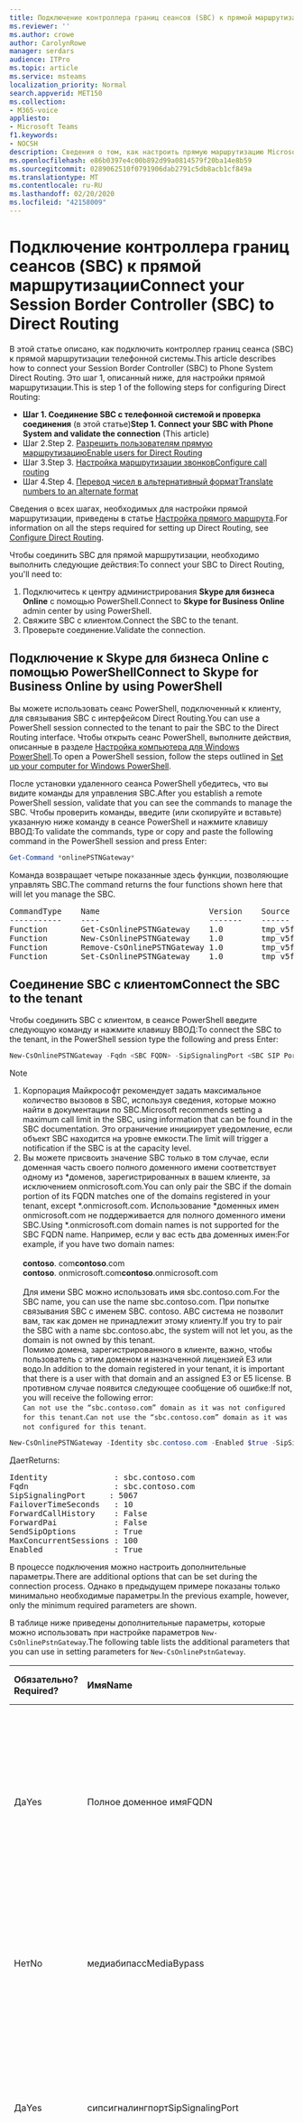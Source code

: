 ```yaml
---
title: Подключение контроллера границ сеансов (SBC) к прямой маршрутизации
ms.reviewer: ''
ms.author: crowe
author: CarolynRowe
manager: serdars
audience: ITPro
ms.topic: article
ms.service: msteams
localization_priority: Normal
search.appverid: MET150
ms.collection:
- M365-voice
appliesto:
- Microsoft Teams
f1.keywords:
- NOCSH
description: Сведения о том, как настроить прямую маршрутизацию Microsoft Phone System.
ms.openlocfilehash: e86b0397e4c00b892d99a0814579f20ba14e8b59
ms.sourcegitcommit: 0289062510f0791906dab2791c5db8acb1cf849a
ms.translationtype: MT
ms.contentlocale: ru-RU
ms.lasthandoff: 02/20/2020
ms.locfileid: "42158009"
---
```

# <a name="connect-your-session-border-controller-sbc-to-direct-routing"></a><span data-ttu-id="7135c-103">Подключение контроллера границ сеансов (SBC) к прямой маршрутизации</span><span class="sxs-lookup"><span data-stu-id="7135c-103">Connect your Session Border Controller (SBC) to Direct Routing</span></span> 

<span data-ttu-id="7135c-104">В этой статье описано, как подключить контроллер границ сеанса (SBC) к прямой маршрутизации телефонной системы.</span><span class="sxs-lookup"><span data-stu-id="7135c-104">This article describes how to connect your Session Border Controller (SBC) to Phone System Direct Routing.</span></span>  <span data-ttu-id="7135c-105">Это шаг 1, описанный ниже, для настройки прямой маршрутизации.</span><span class="sxs-lookup"><span data-stu-id="7135c-105">This is step 1 of the following steps for configuring Direct Routing:</span></span>

- <span data-ttu-id="7135c-106">**Шаг 1. Соединение SBC с телефонной системой и проверка соединения** (в этой статье)</span><span class="sxs-lookup"><span data-stu-id="7135c-106">**Step 1. Connect your SBC with Phone System and validate the connection** (This article)</span></span>
- <span data-ttu-id="7135c-107">Шаг 2.</span><span class="sxs-lookup"><span data-stu-id="7135c-107">Step 2.</span></span> [<span data-ttu-id="7135c-108">Разрешить пользователям прямую маршрутизацию</span><span class="sxs-lookup"><span data-stu-id="7135c-108">Enable users for Direct Routing</span></span>](direct-routing-enable-users.md)
- <span data-ttu-id="7135c-109">Шаг 3.</span><span class="sxs-lookup"><span data-stu-id="7135c-109">Step 3.</span></span> [<span data-ttu-id="7135c-110">Настройка маршрутизации звонков</span><span class="sxs-lookup"><span data-stu-id="7135c-110">Configure call routing</span></span>](direct-routing-voice-routing.md)
- <span data-ttu-id="7135c-111">Шаг 4.</span><span class="sxs-lookup"><span data-stu-id="7135c-111">Step 4.</span></span> [<span data-ttu-id="7135c-112">Перевод чисел в альтернативный формат</span><span class="sxs-lookup"><span data-stu-id="7135c-112">Translate numbers to an alternate format</span></span>](direct-routing-translate-numbers.md) 

<span data-ttu-id="7135c-113">Сведения о всех шагах, необходимых для настройки прямой маршрутизации, приведены в статье [Настройка прямого маршрута](direct-routing-configure.md).</span><span class="sxs-lookup"><span data-stu-id="7135c-113">For information on all the steps required for setting up Direct Routing, see [Configure Direct Routing](direct-routing-configure.md).</span></span>

<span data-ttu-id="7135c-114">Чтобы соединить SBC для прямой маршрутизации, необходимо выполнить следующие действия:</span><span class="sxs-lookup"><span data-stu-id="7135c-114">To connect your SBC to Direct Routing, you'll need to:</span></span> 

1. <span data-ttu-id="7135c-115">Подключитесь к центру администрирования **Skype для бизнеса Online** с помощью PowerShell.</span><span class="sxs-lookup"><span data-stu-id="7135c-115">Connect to **Skype for Business Online** admin center by using PowerShell.</span></span>            
2. <span data-ttu-id="7135c-116">Свяжите SBC с клиентом.</span><span class="sxs-lookup"><span data-stu-id="7135c-116">Connect the SBC to the tenant.</span></span>
3. <span data-ttu-id="7135c-117">Проверьте соединение.</span><span class="sxs-lookup"><span data-stu-id="7135c-117">Validate the connection.</span></span> 

## <a name="connect-to-skype-for-business-online-by-using-powershell"></a><span data-ttu-id="7135c-118">Подключение к Skype для бизнеса Online с помощью PowerShell</span><span class="sxs-lookup"><span data-stu-id="7135c-118">Connect to Skype for Business Online by using PowerShell</span></span> 

<span data-ttu-id="7135c-119">Вы можете использовать сеанс PowerShell, подключенный к клиенту, для связывания SBC с интерфейсом Direct Routing.</span><span class="sxs-lookup"><span data-stu-id="7135c-119">You can use a PowerShell session connected to the tenant to pair the SBC to the Direct Routing interface.</span></span> <span data-ttu-id="7135c-120">Чтобы открыть сеанс PowerShell, выполните действия, описанные в разделе [Настройка компьютера для Windows PowerShell](https://docs.microsoft.com/SkypeForBusiness/set-up-your-computer-for-windows-powershell/set-up-your-computer-for-windows-powershell).</span><span class="sxs-lookup"><span data-stu-id="7135c-120">To open a PowerShell session, follow the steps outlined in [Set up your computer for Windows PowerShell](https://docs.microsoft.com/SkypeForBusiness/set-up-your-computer-for-windows-powershell/set-up-your-computer-for-windows-powershell).</span></span> 
 
<span data-ttu-id="7135c-121">После установки удаленного сеанса PowerShell убедитесь, что вы видите команды для управления SBC.</span><span class="sxs-lookup"><span data-stu-id="7135c-121">After you establish a remote PowerShell session, validate that you can see the commands to manage the SBC.</span></span> <span data-ttu-id="7135c-122">Чтобы проверить команды, введите (или скопируйте и вставьте) указанную ниже команду в сеансе PowerShell и нажмите клавишу ВВОД:</span><span class="sxs-lookup"><span data-stu-id="7135c-122">To validate the commands, type or copy and paste the following command in the PowerShell session and press Enter:</span></span> 

```PowerShell
Get-Command *onlinePSTNGateway*
```

<span data-ttu-id="7135c-123">Команда возвращает четыре показанные здесь функции, позволяющие управлять SBC.</span><span class="sxs-lookup"><span data-stu-id="7135c-123">The command returns the four functions shown here that will let you manage the SBC.</span></span> 

<pre>
CommandType    Name                       Version    Source 
-----------    ----                       -------    ------ 
Function       Get-CsOnlinePSTNGateway    1.0        tmp_v5fiu1no.wxt 
Function       New-CsOnlinePSTNGateway    1.0        tmp_v5fiu1no.wxt 
Function       Remove-CsOnlinePSTNGateway 1.0        tmp_v5fiu1no.wxt 
Function       Set-CsOnlinePSTNGateway    1.0        tmp_v5fiu1no.wxt
</pre>   


## <a name="connect-the-sbc-to-the-tenant"></a><span data-ttu-id="7135c-124">Соединение SBC с клиентом</span><span class="sxs-lookup"><span data-stu-id="7135c-124">Connect the SBC to the tenant</span></span> 

<span data-ttu-id="7135c-125">Чтобы соединить SBC с клиентом, в сеансе PowerShell введите следующую команду и нажмите клавишу ВВОД:</span><span class="sxs-lookup"><span data-stu-id="7135c-125">To connect the SBC to the tenant, in the PowerShell session type the following and press Enter:</span></span> 

```PowerShell
New-CsOnlinePSTNGateway -Fqdn <SBC FQDN> -SipSignalingPort <SBC SIP Port> -MaxConcurrentSessions <Max Concurrent Sessions the SBC can handle> -Enabled $true 
```
  > [!NOTE]
  > 1. <span data-ttu-id="7135c-126">Корпорация Майкрософт рекомендует задать максимальное количество вызовов в SBC, используя сведения, которые можно найти в документации по SBC.</span><span class="sxs-lookup"><span data-stu-id="7135c-126">Microsoft recommends setting a maximum call limit in the SBC, using information that can be found in the SBC documentation.</span></span> <span data-ttu-id="7135c-127">Это ограничение инициирует уведомление, если объект SBC находится на уровне емкости.</span><span class="sxs-lookup"><span data-stu-id="7135c-127">The limit will trigger a notification if the SBC is at the capacity level.</span></span>
  > 2. <span data-ttu-id="7135c-128">Вы можете присвоить значение SBC только в том случае, если доменная часть своего полного доменного имени соответствует одному из \*доменов, зарегистрированных в вашем клиенте, за исключением onmicrosoft.com.</span><span class="sxs-lookup"><span data-stu-id="7135c-128">You can only pair the SBC if the domain portion of its FQDN matches one of the domains registered in your tenant, except \*.onmicrosoft.com.</span></span> <span data-ttu-id="7135c-129">Использование \*доменных имен onmicrosoft.com не поддерживается для полного доменного имени SBC.</span><span class="sxs-lookup"><span data-stu-id="7135c-129">Using \*.onmicrosoft.com domain names is not supported for the SBC FQDN name.</span></span> <span data-ttu-id="7135c-130">Например, если у вас есть два доменных имен:</span><span class="sxs-lookup"><span data-stu-id="7135c-130">For example, if you have two domain names:</span></span><br/><br/>
  > <span data-ttu-id="7135c-131">**contoso**. com</span><span class="sxs-lookup"><span data-stu-id="7135c-131">**contoso**.com</span></span><br/><span data-ttu-id="7135c-132">**contoso**. onmicrosoft.com</span><span class="sxs-lookup"><span data-stu-id="7135c-132">**contoso**.onmicrosoft.com</span></span><br/><br/>
  > <span data-ttu-id="7135c-133">Для имени SBC можно использовать имя sbc.contoso.com.</span><span class="sxs-lookup"><span data-stu-id="7135c-133">For the SBC name, you can use the name sbc.contoso.com.</span></span> <span data-ttu-id="7135c-134">При попытке связывания SBC с именем SBC. contoso. ABC система не позволит вам, так как домен не принадлежит этому клиенту.</span><span class="sxs-lookup"><span data-stu-id="7135c-134">If you try to pair the SBC with a name sbc.contoso.abc, the system will not let you, as the domain is not owned by this tenant.</span></span><br/>
  > <span data-ttu-id="7135c-135">Помимо домена, зарегистрированного в клиенте, важно, чтобы пользователь с этим доменом и назначенной лицензией E3 или водо.</span><span class="sxs-lookup"><span data-stu-id="7135c-135">In addition to the domain registered in your tenant, it is important that there is a user with that domain and an assigned E3 or E5 license.</span></span> <span data-ttu-id="7135c-136">В противном случае появится следующее сообщение об ошибке:</span><span class="sxs-lookup"><span data-stu-id="7135c-136">If not, you will receive the following error:</span></span><br/>
  <span data-ttu-id="7135c-137">`Can not use the “sbc.contoso.com” domain as it was not configured for this tenant`.</span><span class="sxs-lookup"><span data-stu-id="7135c-137">`Can not use the “sbc.contoso.com” domain as it was not configured for this tenant`.</span></span>

```PowerShell
New-CsOnlinePSTNGateway -Identity sbc.contoso.com -Enabled $true -SipSignalingPort 5067 -MaxConcurrentSessions 100 
```
<span data-ttu-id="7135c-138">Дает</span><span class="sxs-lookup"><span data-stu-id="7135c-138">Returns:</span></span>
<pre>
Identity              : sbc.contoso.com 
Fqdn                  : sbc.contoso.com 
SipSignalingPort     : 5067 
FailoverTimeSeconds   : 10 
ForwardCallHistory    : False 
ForwardPai            : False 
SendSipOptions        : True 
MaxConcurrentSessions : 100 
Enabled               : True   
</pre>
<span data-ttu-id="7135c-139">В процессе подключения можно настроить дополнительные параметры.</span><span class="sxs-lookup"><span data-stu-id="7135c-139">There are additional options that can be set during the connection process.</span></span> <span data-ttu-id="7135c-140">Однако в предыдущем примере показаны только минимально необходимые параметры.</span><span class="sxs-lookup"><span data-stu-id="7135c-140">In the previous example, however, only the minimum required parameters are shown.</span></span> 
 
<span data-ttu-id="7135c-141">В таблице ниже приведены дополнительные параметры, которые можно использовать при настройке параметров ```New-CsOnlinePstnGateway```.</span><span class="sxs-lookup"><span data-stu-id="7135c-141">The following table lists the additional parameters that you can use in setting parameters for ```New-CsOnlinePstnGateway```.</span></span>

|<span data-ttu-id="7135c-142">Обязательно?</span><span class="sxs-lookup"><span data-stu-id="7135c-142">Required?</span></span>|<span data-ttu-id="7135c-143">Имя</span><span class="sxs-lookup"><span data-stu-id="7135c-143">Name</span></span>|<span data-ttu-id="7135c-144">Описание</span><span class="sxs-lookup"><span data-stu-id="7135c-144">Description</span></span>|<span data-ttu-id="7135c-145">По умолчанию</span><span class="sxs-lookup"><span data-stu-id="7135c-145">Default</span></span>|<span data-ttu-id="7135c-146">Возможные значения</span><span class="sxs-lookup"><span data-stu-id="7135c-146">Possible values</span></span>|<span data-ttu-id="7135c-147">Тип и ограничения</span><span class="sxs-lookup"><span data-stu-id="7135c-147">Type and restrictions</span></span>|
|:-----|:-----|:-----|:-----|:-----|:-----|
|<span data-ttu-id="7135c-148">Да</span><span class="sxs-lookup"><span data-stu-id="7135c-148">Yes</span></span>|<span data-ttu-id="7135c-149">Полное доменное имя</span><span class="sxs-lookup"><span data-stu-id="7135c-149">FQDN</span></span>|<span data-ttu-id="7135c-150">Полное доменное имя SBC</span><span class="sxs-lookup"><span data-stu-id="7135c-150">The FQDN name of the SBC</span></span> |<span data-ttu-id="7135c-151">Нет</span><span class="sxs-lookup"><span data-stu-id="7135c-151">None</span></span>|<span data-ttu-id="7135c-152">Нонефкдн имя, ограничение 63 символов</span><span class="sxs-lookup"><span data-stu-id="7135c-152">NoneFQDN name, limit 63 characters</span></span>|<span data-ttu-id="7135c-153">Строка, список допустимых и недопустимых символов в [соглашениях об именовании в Active Directory для компьютеров, доменов, сайтов и подразделений](https://support.microsoft.com/help/909264)</span><span class="sxs-lookup"><span data-stu-id="7135c-153">String, list of allowed and disallowed characters on [Naming conventions in Active Directory for computers, domains, sites, and OUs](https://support.microsoft.com/help/909264)</span></span>|
|<span data-ttu-id="7135c-154">Нет</span><span class="sxs-lookup"><span data-stu-id="7135c-154">No</span></span>|<span data-ttu-id="7135c-155">медиабипасс</span><span class="sxs-lookup"><span data-stu-id="7135c-155">MediaBypass</span></span> |<span data-ttu-id="7135c-156">Параметр, обозначенный SBC, поддерживает обход мультимедиа, и администратор хочет использовать его.</span><span class="sxs-lookup"><span data-stu-id="7135c-156">Parameter indicated of the SBC supports Media Bypass and the administrator wants to use it.</span></span>|<span data-ttu-id="7135c-157">Нет</span><span class="sxs-lookup"><span data-stu-id="7135c-157">None</span></span>|<span data-ttu-id="7135c-158">Верно</span><span class="sxs-lookup"><span data-stu-id="7135c-158">True</span></span><br/><span data-ttu-id="7135c-159">False</span><span class="sxs-lookup"><span data-stu-id="7135c-159">False</span></span>|<span data-ttu-id="7135c-160">Boolean</span><span class="sxs-lookup"><span data-stu-id="7135c-160">Boolean</span></span>|
|<span data-ttu-id="7135c-161">Да</span><span class="sxs-lookup"><span data-stu-id="7135c-161">Yes</span></span>|<span data-ttu-id="7135c-162">сипсигналингпорт</span><span class="sxs-lookup"><span data-stu-id="7135c-162">SipSignalingPort</span></span> |<span data-ttu-id="7135c-163">Порт прослушивания, используемый для связи с прямыми службами маршрутизации с помощью протокола TLS (Transport Layer Security).</span><span class="sxs-lookup"><span data-stu-id="7135c-163">Listening port used for communicating with Direct Routing services by using the Transport Layer Security (TLS) protocol.</span></span>|<span data-ttu-id="7135c-164">Нет</span><span class="sxs-lookup"><span data-stu-id="7135c-164">None</span></span>|<span data-ttu-id="7135c-165">Любой порт</span><span class="sxs-lookup"><span data-stu-id="7135c-165">Any port</span></span>|<span data-ttu-id="7135c-166">от 0 до 65535</span><span class="sxs-lookup"><span data-stu-id="7135c-166">0 to 65535</span></span> |
|<span data-ttu-id="7135c-167">Нет</span><span class="sxs-lookup"><span data-stu-id="7135c-167">No</span></span>|<span data-ttu-id="7135c-168">фаиловертимесекондс</span><span class="sxs-lookup"><span data-stu-id="7135c-168">FailoverTimeSeconds</span></span> |<span data-ttu-id="7135c-169">Если для этого параметра установлено значение 10 (значения по умолчанию), исходящие вызовы, которые не ответили шлюзом в течение 10 секунд, пересылаются на следующую доступную магистраль. Если дополнительных каналов связи нет, Звонок автоматически удаляется.</span><span class="sxs-lookup"><span data-stu-id="7135c-169">When set to 10 (default value), outbound calls that are not answered by the gateway within 10 seconds are routed to the next available trunk; if there are no additional trunks, then the call is automatically dropped.</span></span> <span data-ttu-id="7135c-170">В организации с медленными ответами сетей и шлюзов, это может приводить к необязательному пропуску вызовов.</span><span class="sxs-lookup"><span data-stu-id="7135c-170">In an organization with slow networks and gateway responses, that could potentially result in calls being dropped unnecessarily.</span></span> <span data-ttu-id="7135c-171">Значение по умолчанию — 10.</span><span class="sxs-lookup"><span data-stu-id="7135c-171">The default value is 10.</span></span>|<span data-ttu-id="7135c-172">5-10</span><span class="sxs-lookup"><span data-stu-id="7135c-172">10</span></span>|<span data-ttu-id="7135c-173">Число</span><span class="sxs-lookup"><span data-stu-id="7135c-173">Number</span></span>|<span data-ttu-id="7135c-174">Типом</span><span class="sxs-lookup"><span data-stu-id="7135c-174">Int</span></span>|
|<span data-ttu-id="7135c-175">Нет</span><span class="sxs-lookup"><span data-stu-id="7135c-175">No</span></span>|<span data-ttu-id="7135c-176">ForwardCallHistory</span><span class="sxs-lookup"><span data-stu-id="7135c-176">ForwardCallHistory</span></span> |<span data-ttu-id="7135c-177">Означает, будет ли переадресовываться по магистральному каналу сведения о журнале звонков.</span><span class="sxs-lookup"><span data-stu-id="7135c-177">Indicates whether call history information will be forwarded through the trunk.</span></span> <span data-ttu-id="7135c-178">Если этот флажок установлен, прокси-сервер Office 365 КТСОП отправляет два заголовка: журнал — информация и на которую указывает обращение.</span><span class="sxs-lookup"><span data-stu-id="7135c-178">If enabled, the Office 365 PSTN Proxy sends two headers: History-info and Referred-By.</span></span> <span data-ttu-id="7135c-179">Значением по умолчанию является **ложь** ($false).</span><span class="sxs-lookup"><span data-stu-id="7135c-179">The default value is **False** ($False).</span></span> |<span data-ttu-id="7135c-180">False</span><span class="sxs-lookup"><span data-stu-id="7135c-180">False</span></span>|<span data-ttu-id="7135c-181">Верно</span><span class="sxs-lookup"><span data-stu-id="7135c-181">True</span></span><br/><span data-ttu-id="7135c-182">False</span><span class="sxs-lookup"><span data-stu-id="7135c-182">False</span></span>|<span data-ttu-id="7135c-183">Boolean</span><span class="sxs-lookup"><span data-stu-id="7135c-183">Boolean</span></span>|
|<span data-ttu-id="7135c-184">Нет</span><span class="sxs-lookup"><span data-stu-id="7135c-184">No</span></span>|<span data-ttu-id="7135c-185">ForwardPAI</span><span class="sxs-lookup"><span data-stu-id="7135c-185">ForwardPAI</span></span>|<span data-ttu-id="7135c-186">Указывает, будет ли переадресовываться заголовок P-Asserted-Identity (PAI) одновременно с вызовом.</span><span class="sxs-lookup"><span data-stu-id="7135c-186">Indicates whether the P-Asserted-Identity (PAI) header will be forwarded along with the call.</span></span> <span data-ttu-id="7135c-187">Заголовок PAI предоставляет способ проверки удостоверения абонемента.</span><span class="sxs-lookup"><span data-stu-id="7135c-187">The PAI header provides a way to verify the identity of the caller.</span></span> <span data-ttu-id="7135c-188">Если включено, будет также отправлен заголовок "Конфиденциальность: ИД".</span><span class="sxs-lookup"><span data-stu-id="7135c-188">If enabled the Privacy:ID header will also be sent.</span></span> <span data-ttu-id="7135c-189">Значением по умолчанию является **ложь** ($false).</span><span class="sxs-lookup"><span data-stu-id="7135c-189">The default value is **False** ($False).</span></span>|<span data-ttu-id="7135c-190">False</span><span class="sxs-lookup"><span data-stu-id="7135c-190">False</span></span>|<span data-ttu-id="7135c-191">Верно</span><span class="sxs-lookup"><span data-stu-id="7135c-191">True</span></span><br/><span data-ttu-id="7135c-192">False</span><span class="sxs-lookup"><span data-stu-id="7135c-192">False</span></span>|<span data-ttu-id="7135c-193">Boolean</span><span class="sxs-lookup"><span data-stu-id="7135c-193">Boolean</span></span>|
|<span data-ttu-id="7135c-194">Нет</span><span class="sxs-lookup"><span data-stu-id="7135c-194">No</span></span>|<span data-ttu-id="7135c-195">сендсипоптионс</span><span class="sxs-lookup"><span data-stu-id="7135c-195">SendSIPOptions</span></span> |<span data-ttu-id="7135c-196">Определяет, будет ли SBC или не будет отправлять параметры SIP.</span><span class="sxs-lookup"><span data-stu-id="7135c-196">Defines if an SBC will or will not send the SIP options.</span></span> <span data-ttu-id="7135c-197">Если отключено, SBC будет исключен из системы мониторинга и оповещения.</span><span class="sxs-lookup"><span data-stu-id="7135c-197">If disabled, the SBC will be excluded from Monitoring and Alerting system.</span></span> <span data-ttu-id="7135c-198">Настоятельно рекомендуем включить параметры SIP.</span><span class="sxs-lookup"><span data-stu-id="7135c-198">We highly recommend that you enable SIP options.</span></span> <span data-ttu-id="7135c-199">Значение по умолчанию — **true**.</span><span class="sxs-lookup"><span data-stu-id="7135c-199">Default value is **True**.</span></span> |<span data-ttu-id="7135c-200">Верно</span><span class="sxs-lookup"><span data-stu-id="7135c-200">True</span></span>|<span data-ttu-id="7135c-201">Верно</span><span class="sxs-lookup"><span data-stu-id="7135c-201">True</span></span><br/><span data-ttu-id="7135c-202">False</span><span class="sxs-lookup"><span data-stu-id="7135c-202">False</span></span>|<span data-ttu-id="7135c-203">Boolean</span><span class="sxs-lookup"><span data-stu-id="7135c-203">Boolean</span></span>|
|<span data-ttu-id="7135c-204">Нет</span><span class="sxs-lookup"><span data-stu-id="7135c-204">No</span></span>|<span data-ttu-id="7135c-205">максконкуррентсессионс</span><span class="sxs-lookup"><span data-stu-id="7135c-205">MaxConcurrentSessions</span></span> |<span data-ttu-id="7135c-206">Используется системой оповещения.</span><span class="sxs-lookup"><span data-stu-id="7135c-206">Used by alerting system.</span></span> <span data-ttu-id="7135c-207">Если задано какое либо значение, система оповещения создаст оповещение для администратора клиента, если количество одновременных сеансов составляет 90% или выше этого значения.</span><span class="sxs-lookup"><span data-stu-id="7135c-207">When any value is set, the alerting system will generate an alert to the tenant administrator when the number of concurrent sessions is 90% or higher than this value.</span></span> <span data-ttu-id="7135c-208">Если параметр не задан, оповещения не создаются.</span><span class="sxs-lookup"><span data-stu-id="7135c-208">If the parameter is not set, the alerts are not generated.</span></span> <span data-ttu-id="7135c-209">Тем не менее, система мониторинга будет сообщать количество параллельных сеансов каждые 24 часа.</span><span class="sxs-lookup"><span data-stu-id="7135c-209">However, the monitoring system will report number of concurrent sessions every 24 hours.</span></span> |<span data-ttu-id="7135c-210">Значения</span><span class="sxs-lookup"><span data-stu-id="7135c-210">Null</span></span>|<span data-ttu-id="7135c-211">Значения</span><span class="sxs-lookup"><span data-stu-id="7135c-211">Null</span></span><br/><span data-ttu-id="7135c-212">от 1 до 100 000</span><span class="sxs-lookup"><span data-stu-id="7135c-212">1 to 100,000</span></span> ||
|<span data-ttu-id="7135c-213">Нет</span><span class="sxs-lookup"><span data-stu-id="7135c-213">No</span></span>|<span data-ttu-id="7135c-214">медиарелайраутинглокатионоверриде</span><span class="sxs-lookup"><span data-stu-id="7135c-214">MediaRelayRoutingLocationOverride</span></span> |<span data-ttu-id="7135c-215">Позволяет выбрать путь для мультимедиа вручную.</span><span class="sxs-lookup"><span data-stu-id="7135c-215">Allows selecting path for media manually.</span></span> <span data-ttu-id="7135c-216">Прямая маршрутизация назначает центр обработки данных для пути к носителю, основываясь на общедоступном IP-адресе SBC.</span><span class="sxs-lookup"><span data-stu-id="7135c-216">Direct Routing assigns a datacenter for media path based on the public IP of the SBC.</span></span> <span data-ttu-id="7135c-217">Мы всегда Выбери ближайший вариант в центре обработки данных SBC.</span><span class="sxs-lookup"><span data-stu-id="7135c-217">We always select closest to the SBC datacenter.</span></span> <span data-ttu-id="7135c-218">Тем не менее, в некоторых случаях публичный IP-адрес, например, диапазон US, может быть назначен для SBC, находящегося в Европе.</span><span class="sxs-lookup"><span data-stu-id="7135c-218">However, in some cases a public IP from, for example, a US range can be assigned to an SBC located in Europe.</span></span> <span data-ttu-id="7135c-219">В этом случае мы будем использовать не оптимальный путь к носителю.</span><span class="sxs-lookup"><span data-stu-id="7135c-219">In this case, we will be using not optimal media path.</span></span> <span data-ttu-id="7135c-220">Этот параметр позволяет вручную настроить предпочтительный регион для передачи данных мультимедиа.</span><span class="sxs-lookup"><span data-stu-id="7135c-220">This parameter allows manually set the preferred region for media traffic.</span></span> <span data-ttu-id="7135c-221">Корпорация Майкрософт рекомендует устанавливать этот параметр только в том случае, если журнал звонков явно указывает на то, что автоматическое назначение центра обработки данных для пути к носителю не присвоено ближайшему к центру обработки данных SBC.</span><span class="sxs-lookup"><span data-stu-id="7135c-221">Microsoft only recommends setting this parameter if the call logs clearly indicate that automatic assignment of the datacenter for media path does not assign the closest to the SBC datacenter.</span></span> |<span data-ttu-id="7135c-222">Нет</span><span class="sxs-lookup"><span data-stu-id="7135c-222">None</span></span>|<span data-ttu-id="7135c-223">Коды стран в формате ISO</span><span class="sxs-lookup"><span data-stu-id="7135c-223">Country codes in ISO format</span></span>||
|<span data-ttu-id="7135c-224">Нет</span><span class="sxs-lookup"><span data-stu-id="7135c-224">No</span></span>|<span data-ttu-id="7135c-225">Включено</span><span class="sxs-lookup"><span data-stu-id="7135c-225">Enabled</span></span>|<span data-ttu-id="7135c-226">Используется для включения этого SBC для исходящих вызовов.</span><span class="sxs-lookup"><span data-stu-id="7135c-226">Used to enable this SBC for outbound calls.</span></span> <span data-ttu-id="7135c-227">Может использоваться для временного удаления SBC во время его обновления или при обслуживании.</span><span class="sxs-lookup"><span data-stu-id="7135c-227">Can be used to temporarily remove the SBC while it is being updated or during maintenance.</span></span> |<span data-ttu-id="7135c-228">False</span><span class="sxs-lookup"><span data-stu-id="7135c-228">False</span></span>|<span data-ttu-id="7135c-229">Верно</span><span class="sxs-lookup"><span data-stu-id="7135c-229">True</span></span><br/><span data-ttu-id="7135c-230">False</span><span class="sxs-lookup"><span data-stu-id="7135c-230">False</span></span>|<span data-ttu-id="7135c-231">Boolean</span><span class="sxs-lookup"><span data-stu-id="7135c-231">Boolean</span></span>|
 
## <a name="verify-the-sbc-connection"></a><span data-ttu-id="7135c-232">Проверка соединения SBC</span><span class="sxs-lookup"><span data-stu-id="7135c-232">Verify the SBC connection</span></span> 

<span data-ttu-id="7135c-233">Чтобы проверить подключение, выполните указанные ниже действия.</span><span class="sxs-lookup"><span data-stu-id="7135c-233">To verify the connection:</span></span> 
- <span data-ttu-id="7135c-234">Убедитесь, что SBC есть в списке парных SBCs.</span><span class="sxs-lookup"><span data-stu-id="7135c-234">Check if the SBC is on the list of paired SBCs.</span></span> 
- <span data-ttu-id="7135c-235">Проверьте параметры SIP.</span><span class="sxs-lookup"><span data-stu-id="7135c-235">Validate SIP Options.</span></span> 
 
### <a name="check-if-the-sbc-is-on-the-list-of-paired-sbcs"></a><span data-ttu-id="7135c-236">Проверка того, что SBC находится в списке парных SBCs</span><span class="sxs-lookup"><span data-stu-id="7135c-236">Check if the SBC is on the list of paired SBCs</span></span> 

<span data-ttu-id="7135c-237">После подключения SBC убедитесь, что SBC представлен в списке парных SBCs, выполнив следующую команду в удаленном сеансе PowerShell.</span><span class="sxs-lookup"><span data-stu-id="7135c-237">After you connect the SBC, validate that the SBC is present in the list of paired SBCs by running the following command in a remote PowerShell session:</span></span> 

```PowerShell
Get-CsOnlinePSTNGateway -Identity sbc.contoso.com  
```

<span data-ttu-id="7135c-238">Попарный шлюз должен отображаться в списке, как показано в приведенном ниже примере, а параметр **Enabled** должен отображать значение **true**.</span><span class="sxs-lookup"><span data-stu-id="7135c-238">The paired gateway should appear in the list as shown in the example below, and the **Enabled** parameter should display a value of **True**.</span></span> 


<span data-ttu-id="7135c-239">Возвращаемое значение.</span><span class="sxs-lookup"><span data-stu-id="7135c-239">Which returns:</span></span>
<pre>
Identity              : sbc.contoso.com  
Fqdn                  : sbc.contoso.com 
SipSignalingPort     : 5067 
CodecPriority         : SILKWB,SILKNB,PCMU,PCMA 
ExcludedCodecs        :  
FailoverTimeSeconds   : 10 
ForwardCallHistory    : False 
ForwardPai            : False 
SendSipOptions        : True 
MaxConcurrentSessions : 100 
Enabled               : True 
</pre>

### <a name="validate-sip-options-flow"></a><span data-ttu-id="7135c-240">Проверка потока параметров SIP</span><span class="sxs-lookup"><span data-stu-id="7135c-240">Validate SIP Options flow</span></span> 

<span data-ttu-id="7135c-241">Для проверки связывания с помощью исходящих параметров SIP используйте интерфейс управления SBC и убедитесь, что SBC получает ответы на 200 ОК в сообщениях с параметрами исходящих параметров.</span><span class="sxs-lookup"><span data-stu-id="7135c-241">To validate the pairing using outgoing SIP Options, use the SBC management interface and confirm that the SBC receives 200 OK responses to its outgoing OPTIONS messages.</span></span>

<span data-ttu-id="7135c-242">Когда прямая маршрутизация видит параметры входящего трафика, она начнет отправлять сообщения параметров исходящих модулей SIP в FQDN, настроенном в поле "заголовок" в сообщении "параметры входящих".</span><span class="sxs-lookup"><span data-stu-id="7135c-242">When Direct Routing sees incoming OPTIONS, it will start sending outgoing SIP Options messages to the SBC FQDN configured in the Contact header field in the incoming OPTIONS message.</span></span> 

<span data-ttu-id="7135c-243">Для проверки связывания с помощью параметров входящего SIP используйте интерфейс управления SBC и посмотрите, что SBC отправляет ответы на сообщения параметров, поступившие от Direct Routing, и что код ответа, который он отправляет, — 200 ОК.</span><span class="sxs-lookup"><span data-stu-id="7135c-243">To validate the pairing using incoming SIP Options, use the SBC management interface and see that the SBC sends a reply to the OPTIONS messages coming in from Direct Routing and that the response code it sends is 200 OK.</span></span>


## <a name="see-also"></a><span data-ttu-id="7135c-244">См. также</span><span class="sxs-lookup"><span data-stu-id="7135c-244">See also</span></span>

[<span data-ttu-id="7135c-245">Планирование прямой маршрутизации</span><span class="sxs-lookup"><span data-stu-id="7135c-245">Plan Direct Routing</span></span>](direct-routing-plan.md)

[<span data-ttu-id="7135c-246">Настройка прямой маршрутизации</span><span class="sxs-lookup"><span data-stu-id="7135c-246">Configure Direct Routing</span></span>](direct-routing-configure.md)
